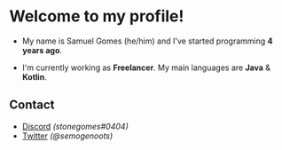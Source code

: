 # Welcome to my profile!
- My name is Samuel Gomes (he/him) and I've started programming **4 years ago**.

- I'm currently working as **Freelancer**. My main languages are **Java** & **Kotlin**.

## Contact
- [Discord](https://discord.com/users/488885110251192330) *(stonegomes#0404)*
- [Twitter](https://twitter.com/semogenoots) *(@semogenoots)*
